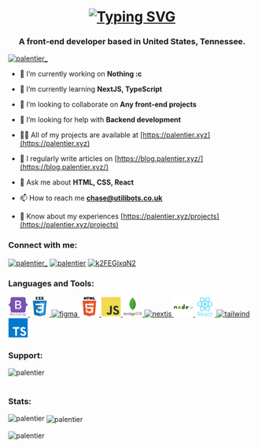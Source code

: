 <h1 align="center"><a href="https://git.io/typing-svg"><img src="https://readme-typing-svg.demolab.com?font=Inter&weight=700&size=30&pause=1000&color=1AF7A4&width=435&lines=%F0%9F%91%8B+Hello%2C+I'm+Palentier" alt="Typing SVG" /></a></h1>
<h3 align="center">A front-end developer based in United States, Tennessee.</h3>

<p align="left"> <a href="https://twitter.com/palentier_" target="blank"><img src="https://img.shields.io/twitter/follow/palentier_?logo=twitter&style=for-the-badge" alt="palentier_" /></a> </p>

- 🔭 I’m currently working on **Nothing :c**

- 🌱 I’m currently learning **NextJS, TypeScript**

- 👯 I’m looking to collaborate on **Any front-end projects**

- 🤝 I’m looking for help with **Backend development**

- 👨‍💻 All of my projects are available at [https://palentier.xyz](https://palentier.xyz)

- 📝 I regularly write articles on [https://blog.palentier.xyz/](https://blog.palentier.xyz/)

- 💬 Ask me about **HTML, CSS, React**

- 📫 How to reach me **chase@utilibots.co.uk**

- 📄 Know about my experiences [https://palentier.xyz/projects](https://palentier.xyz/projects)

<h3 align="left">Connect with me:</h3>
<p align="left">
<a href="https://twitter.com/palentier_" target="blank"><img align="center" src="https://raw.githubusercontent.com/rahuldkjain/github-profile-readme-generator/master/src/images/icons/Social/twitter.svg" alt="palentier_" height="30" width="40" /></a>
<a href="https://linkedin.com/in/palentier" target="blank"><img align="center" src="https://raw.githubusercontent.com/rahuldkjain/github-profile-readme-generator/master/src/images/icons/Social/linked-in-alt.svg" alt="palentier" height="30" width="40" /></a>
<a href="https://discord.gg/k2FEGjxqN2" target="blank"><img align="center" src="https://raw.githubusercontent.com/rahuldkjain/github-profile-readme-generator/master/src/images/icons/Social/discord.svg" alt="k2FEGjxqN2" height="30" width="40" /></a>
</p>

<h3 align="left">Languages and Tools:</h3>
<p align="left"> <a href="https://getbootstrap.com" target="_blank" rel="noreferrer"> <img src="https://raw.githubusercontent.com/devicons/devicon/master/icons/bootstrap/bootstrap-plain-wordmark.svg" alt="bootstrap" width="40" height="40"/> </a> <a href="https://www.w3schools.com/css/" target="_blank" rel="noreferrer"> <img src="https://raw.githubusercontent.com/devicons/devicon/master/icons/css3/css3-original-wordmark.svg" alt="css3" width="40" height="40"/> </a> <a href="https://www.figma.com/" target="_blank" rel="noreferrer"> <img src="https://www.vectorlogo.zone/logos/figma/figma-icon.svg" alt="figma" width="40" height="40"/> </a> <a href="https://www.w3.org/html/" target="_blank" rel="noreferrer"> <img src="https://raw.githubusercontent.com/devicons/devicon/master/icons/html5/html5-original-wordmark.svg" alt="html5" width="40" height="40"/> </a> <a href="https://developer.mozilla.org/en-US/docs/Web/JavaScript" target="_blank" rel="noreferrer"> <img src="https://raw.githubusercontent.com/devicons/devicon/master/icons/javascript/javascript-original.svg" alt="javascript" width="40" height="40"/> </a> <a href="https://www.mongodb.com/" target="_blank" rel="noreferrer"> <img src="https://raw.githubusercontent.com/devicons/devicon/master/icons/mongodb/mongodb-original-wordmark.svg" alt="mongodb" width="40" height="40"/> </a> <a href="https://nextjs.org/" target="_blank" rel="noreferrer"> <img src="https://cdn.worldvectorlogo.com/logos/nextjs-2.svg" alt="nextjs" width="40" height="40"/> </a> <a href="https://nodejs.org" target="_blank" rel="noreferrer"> <img src="https://raw.githubusercontent.com/devicons/devicon/master/icons/nodejs/nodejs-original-wordmark.svg" alt="nodejs" width="40" height="40"/> </a> <a href="https://reactjs.org/" target="_blank" rel="noreferrer"> <img src="https://raw.githubusercontent.com/devicons/devicon/master/icons/react/react-original-wordmark.svg" alt="react" width="40" height="40"/> </a> <a href="https://tailwindcss.com/" target="_blank" rel="noreferrer"> <img src="https://www.vectorlogo.zone/logos/tailwindcss/tailwindcss-icon.svg" alt="tailwind" width="40" height="40"/> </a> <a href="https://www.typescriptlang.org/" target="_blank" rel="noreferrer"> <img src="https://raw.githubusercontent.com/devicons/devicon/master/icons/typescript/typescript-original.svg" alt="typescript" width="40" height="40"/> </a> </p>

<h3 align="left">Support:</h3>
<p><a href="https://www.buymeacoffee.com/palentier"> <img align="left" src="https://cdn.buymeacoffee.com/buttons/v2/default-yellow.png" height="50" width="210" alt="palentier" /></a></p><br><br>

<h3 align="left">Stats:</h3>

<p><img align="left" src="https://github-readme-stats.vercel.app/api/top-langs?username=palentier&show_icons=true&locale=en&layout=compact" alt="palentier" /></p>

<p>&nbsp;<img align="center" src="https://github-readme-stats.vercel.app/api?username=palentier&show_icons=true&locale=en" alt="palentier" /></p>

<p><img align="center" src="https://github-readme-streak-stats.herokuapp.com/?user=palentier&" alt="palentier" /></p>
